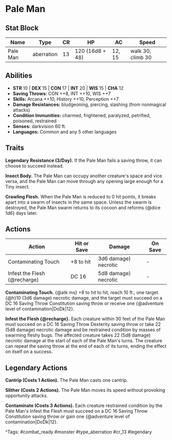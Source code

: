 # Pale Man

## Stat Block

| Name | Type | CR | HP | AC | Speed |
|------|------|----|----|----|-------|
| Pale Man | aberration | 13 | 120 (16d8 + 48) | 12, 15 | walk 30, climb 30 |

## Abilities

- **STR** 10 | **DEX** 15 | **CON** 17 | **INT** 20 | **WIS** 15 | **CHA** 12
- **Saving Throws:** CON ++8, INT ++10, WIS ++7  
- **Skills:** Arcana ++10, History ++10, Perception ++7  
- **Damage Resistances:** bludgeoning, piercing, slashing (from nonmagical attacks)  
- **Condition Immunities:** charmed, frightened, paralyzed, petrified, poisoned, restrained  
- **Senses:** darkvision 60 ft.  
- **Languages:** Common and any 5 other languages

## Traits

**Legendary Resistance (3/Day).** If the Pale Man fails a saving throw, it can choose to succeed instead.

**Insect Body.** The Pale Man can occupy another creature's space and vice versa, and the Pale Man can move through any opening large enough for a Tiny insect.

**Crawling Flesh.** When the Pale Man is reduced to 0 hit points, it breaks apart into a swarm of insects in the same space. Unless the swarm is destroyed, the Pale Man swarm returns to its cocoon and reforms {@dice 1d6} days later.


## Actions

| Action | Hit or Save | Damage | On Save |
|--------|--------------|--------|----------|
| Contaminating Touch | +8 to hit | 3d6 damage) necrotic | - |
| Infest the Flesh {@recharge} | DC 16 | 5d8 damage) necrotic | - |

**Contaminating Touch.** {@atk ms} +8 to hit to hit, reach 10 ft., one target. {@h}10 (3d6 damage) necrotic damage, and the target must succeed on a DC 16 Saving Throw Constitution saving throw or receive one {@adventure level of contamination|DoDk|12}.

**Infest the Flesh {@recharge}.** Each creature within 30 feet of the Pale Man must succeed on a DC 16 Saving Throw Dexterity saving throw or take 22 (5d8 damage) necrotic damage and be restrained condition by masses of swarming fleshy bugs. The affected creature takes 22 (5d8 damage) necrotic damage at the start of each of the Pale Man's turns. The creature can repeat the saving throw at the end of each of its turns, ending the effect on itself on a success.

## Legendary Actions

**Cantrip (Costs 1 Action).** The Pale Man casts one cantrip.

**Slither (Costs 2 Actions).** The Pale Man moves its speed without provoking opportunity attacks.

**Contaminate (Costs 3 Actions).** Each creature restrained condition by the Pale Man's Infest the Flesh must succeed on a DC 16 Saving Throw Constitution saving throw or gain one {@adventure level of contamination|DoDk|12}.



^Tags: #combat_ready #monster #type_aberration #cr_13 #legendary